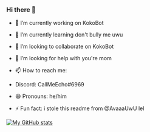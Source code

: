 ### Hi there 👋

- 🔭 I’m currently working on KokoBot
- 🌱 I’m currently learning don't bully me uwu
- 👯 I’m looking to collaborate on KokoBot
- 🤔 I’m looking for help with you're mom
- 📫 How to reach me: 
- Discord: CallMeEcho#6969

- 😄 Pronouns: he/him
- ⚡ Fun fact: i stole this readme from @AvaaaUwU lel

[![My GitHub stats](https://github-readme-stats.vercel.app/api?username=CallMeEchoCodes&count_private=true)](https://github.com/anuraghazra/github-readme-stats)

